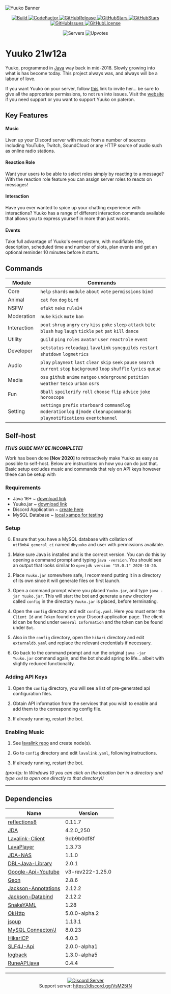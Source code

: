 ![Yuuko Banner](https://i.imgur.com/3Aihicb.jpg)

<p align="center">
    <a href="https://github.com/Yuwuko/Yuuko/actions/workflows/gradle.yml">
        <img alt="Build" src="https://github.com/Yuwuko/Yuuko/actions/workflows/gradle.yml/badge.svg">
    </a>
    <a href="https://www.codefactor.io/repository/github/yuwuko/yuuko">
        <img alt="CodeFactor" src="https://www.codefactor.io/repository/github/yuwuko/yuuko/badge">
    </a>
    <a href="https://github.com/Yuuko-oh/Yuuko">
        <img alt="GitHubRelease" src="https://img.shields.io/github/release/Yuuko-oh/Yuuko.svg">
    </a>
    <a href="https://github.com/Yuuko-oh/Yuuko/stargazers">
        <img alt="GitHubStars" src="https://img.shields.io/github/stars/Yuuko-oh/Yuuko.svg">
    </a>
    <a href="https://github.com/Yuuko-oh/Yuuko/forks">
        <img alt="GitHubStars" src="https://img.shields.io/github/forks/Yuuko-oh/Yuuko.svg">
    </a>
    <a href="https://github.com/Yuuko-oh/Yuuko/issues">
        <img alt="GitHubIssues" src="https://img.shields.io/github/issues/Yuuko-oh/Yuuko.svg">
    </a>
    <a href="https://github.com/Yuuko-oh/Yuuko/blob/master/LICENSE">
        <img alt="GitHubLicense" src="https://img.shields.io/github/license/Yuuko-oh/Yuuko.svg">
    </a>
</p>

<p align="center">
    <img alt="Servers" src="https://top.gg/api/widget/servers/420682957007880223.svg">
    <img alt="Upvotes" src="https://top.gg/api/widget/upvotes/420682957007880223.svg">
</p>

# Yuuko 21w12a

Yuuko, programmed in [Java](https://www.oracle.com/uk/java/index.html) way back in mid-2018. Slowly growing into what is has become today. This project always was, and always will be a labour of love.

If you want Yuuko on your server, follow [this](https://discordapp.com/oauth2/authorize?client_id=420682957007880223&permissions=8&scope=bot) link to invite her... be sure to give all the appropriate permissions, to not run into issues. Visit the [website](https://yuwuko.github.io) if you need support or you want to support Yuuko on pateron.

## Key Features

#### Music
Liven up your Discord server with music from a number of sources including YouTube, Twitch, SoundCloud or any HTTP source of audio such as online radio stations.

#### Reaction Role
Want your users to be able to select roles simply by reacting to a message? With the reaction role feature you can assign server roles to reacts on messages!

#### Interaction
Have you ever wanted to spice up your chatting experience with interactions? Yuuko has a range of different interaction commands available that allows you to express yourself in more than just words.

#### Events
Take full advantage of Yuuko's event system, with modifiable title, description, scheduled time and number of slots, plan events and get an optional reminder 10 minutes before it starts.

## Commands

| Module      | Commands                                                                                                                        | 
| ----------- | ------------------------------------------------------------------------------------------------------------------------------- |
| Core        | `help` `shards` `module` `about` `vote` `permissions` `bind`                                                                    |
| Animal      | `cat` `fox` `dog` `bird`                                                                                                        |
| NSFW        | `efukt` `neko` `rule34`                                                                                                         |
| Moderation  | `nuke` `kick` `mute` `ban`                                                                                                      |
| Interaction | `pout` `shrug` `angry` `cry` `kiss` `poke` `sleep` `attack` `bite` `blush` `hug` `laugh` `tickle` `pet` `pat` `kill` `dance`    |
| Utility     | `guild` `ping` `roles` `avatar` `user` `reactrole` `event`                                                                      |
| Developer   | `setstatus` `reloadapi` `lavalink` `syncguilds` `restart` `shutdown` `logmetrics`                                               |
| Audio       | `play` `playnext` `last` `clear` `skip` `seek` `pause` `search` `current` `stop` `background` `loop` `shuffle` `lyrics` `queue` |
| Media       | `osu` `github` `anime` `natgeo` `underground` `petition` `weather` `tesco` `urban` `osrs`                                       |
| Fun         | `8ball` `spoilerify` `roll` `choose` `flip` `advice` `joke` `horoscope`                                                         |
| Setting     | `settings` `prefix` `starboard` `commandlog` `moderationlog` `djmode` `cleanupcommands` `playnotifications` `eventchannel`      |

## Self-host 

***[THIS GUIDE MAY BE INCOMPLETE]***

Work has been done **[Nov 2020]** to retroactively make Yuuko as easy as possible to self-host. Below are instructions on how you can do just that. Basic setup excludes music and commands that rely on API keys however these can be setup with

### Requirements
- Java 16+ ~ [download link](https://jdk.java.net/16/)
- Yuuko.jar ~ [download link](https://github.com/Yuuko-oh/Yuuko/raw/master/out/artifacts/yuuko/Yuuko.jar)
- Discord Application ~ [create here](https://discord.com/developers/applications)
- MySQL Database ~ [local xampp for testing](https://www.apachefriends.org/download.html)

### Setup

0) Ensure that you have a MySQL database with collation of `utf8mb4_general_ci` named `dbyuuko` and user with permissions available.

1) Make sure Java is installed and is the correct version. You can do this by opening a command prompt and typing `java -version`. You should see an output that looks similar to `openjdk version "15.0.1" 2020-10-20`.

2) Place `Yuuko.jar` somewhere safe, I recommend putting it in a directory of its own since it will generate files on first launch.

3) Open a command prompt where you placed `Yuuko.jar`, and type `java -jar Yuuko.jar`. This will start the bot and generate a new directory called `config` in the directory `Yuuko.jar` is placed, before terminating.

4) Open the `config` directory and edit `config.yaml`. Here you must enter the `Client Id` and `Token` found on your Discord application page. The client id can be found under `General Information` and the token can be found under `Bot`.

5) Also in the `config` directory, open the `hikari` directory and edit `externaldb.yaml` and replace the relevant credentials if necessary.

6) Go back to the command prompt and run the original `java -jar Yuuko.jar` command again, and the bot should spring to life... albeit with slightly reduced functionality.

### Adding API Keys

1) Open the `config` directory, you will see a list of pre-generated api configuration files.

2) Obtain API information from the services that you wish to enable and add them to the corresponding config file.

3) If already running, restart the bot.

### Enabling Music

1) See [lavalink repo](https://github.com/Frederikam/Lavalink) and create node(s).

2) Go to `config` directory and edit `lavalink.yaml`, following instructions.

3) If already running, restart the bot.

*(pro-tip: In Windows 10 you can click on the location bar in a directory and type `cmd` to open one directly to that directory!)*

---

## Dependencies

| Name                                                            | Version          |
| --------------------------------------------------------------- | ---------------- |
| [reflections8](https://github.com/aschoerk/reflections8)        | 0.11.7           |
| [JDA](https://github.com/DV8FromTheWorld/JDA)                   | 4.2.0_250        |
| [Lavalink-Client](https://github.com/Yuwuko/Lavalink-Client)    | 9db9b0df8f       |
| [LavaPlayer](https://github.com/sedmelluq/lavaplayer)           | 1.3.73           |
| [JDA-NAS](https://github.com/sedmelluq/jda-nas)                 | 1.1.0            |
| [DBL-Java-Library](https://github.com/top-gg/java-sdk)          | 2.0.1            |
| [Google-Api-Youtube](https://github.com/googleapis)             | v3-rev222-1.25.0 |
| [Gson](https://github.com/google/gson)                          | 2.8.6            |
| [Jackson-Annotations](https://github.com/FasterXML/jackson)     | 2.12.2           |
| [Jackson-Databind](https://github.com/FasterXML/jackson)        | 2.12.2           |
| [SnakeYAML](https://github.com/asomov/snakeyaml)                | 1.28             |
| [OkHttp](https://github.com/square/okhttp)                      | 5.0.0-alpha.2    |
| [jsoup](https://github.com/jhy/jsoup)                           | 1.13.1           |
| [MySQL Connector/J](https://github.com/mysql/mysql-connector-j) | 8.0.23           |
| [HikariCP](https://github.com/brettwooldridge/HikariCP)         | 4.0.3            |
| [SLF4J-Api](https://github.com/qos-ch/slf4j)                    | 2.0.0-alpha1     |
| [logback](https://github.com/qos-ch/logback)                    | 1.3.0-alpha5     |
| [RuneAPI.java](https://github.com/BasketBandit/RuneAPI.java)    | 0.4.4            |

---

<p align="center">
  <a href="https://discord.gg/VsM25fN"><img src="https://discordapp.com/api/guilds/368094427089993729/widget.png?style=banner3" alt="Discord Server"></a>
  <br>Support server: <a href="https://discord.gg/VsM25fN">https://discord.gg/VsM25fN</a>
</p>